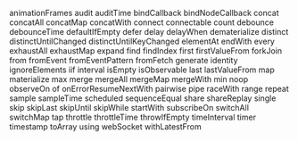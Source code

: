 animationFrames
audit
auditTime
bindCallback
bindNodeCallback
concat
concatAll
concatMap
concatWith
connect
connectable
count
debounce
debounceTime
defaultIfEmpty
defer
delay
delayWhen
dematerialize
distinct
distinctUntilChanged
distinctUntilKeyChanged
elementAt
endWith
every
exhaustAll
exhaustMap
expand
find
findIndex
first
firstValueFrom
forkJoin
from
fromEvent
fromEventPattern
fromFetch
generate
identity
ignoreElements
iif
interval
isEmpty
isObservable
last
lastValueFrom
map
materialize
max
merge
mergeAll
mergeMap
mergeWith
min
noop
observeOn
of
onErrorResumeNextWith
pairwise
pipe
raceWith
range
repeat
sample
sampleTime
scheduled
sequenceEqual
share
shareReplay
single
skip
skipLast
skipUntil
skipWhile
startWith
subscribeOn
switchAll
switchMap
tap
throttle
throttleTime
throwIfEmpty
timeInterval
timer
timestamp
toArray
using
webSocket
withLatestFrom
